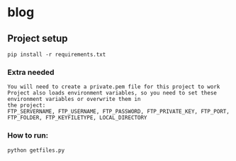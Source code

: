 # blog

## Project setup
```
pip install -r requirements.txt
```

### Extra needed
```
You will need to create a private.pem file for this project to work
Project also loads environment variables, so you need to set these environment variables or overwrite them in
the project:
FTP_SERVERNAME, FTP_USERNAME, FTP_PASSWORD, FTP_PRIVATE_KEY, FTP_PORT, FTP_FOLDER, FTP_KEYFILETYPE, LOCAL_DIRECTORY
```

### How to run:
```
python getfiles.py
```